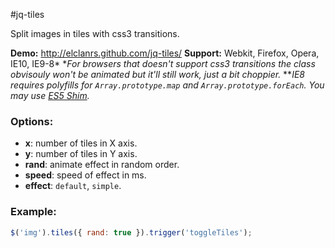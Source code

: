 #jq-tiles

Split images in tiles with css3 transitions.

**Demo:** http://elclanrs.github.com/jq-tiles/
**Support:** Webkit, Firefox, Opera, IE10, IE9-8*
\*_For browsers that doesn't support css3 transitions the class obvisouly won't be animated but it'll still work, just a bit choppier._
\*\*_IE8 requires polyfills for `Array.prototype.map` and `Array.prototype.forEach`. You may use [ES5 Shim](https://github.com/kriskowal/es5-shim/)._

### Options:
* **x**: number of tiles in X axis.
* **y**: number of tiles in Y axis.
* **rand**: animate effect in random order.
* **speed**: speed of effect in ms.
* **effect**: `default`, `simple`.

### Example:
```javascript
$('img').tiles({ rand: true }).trigger('toggleTiles');
```



